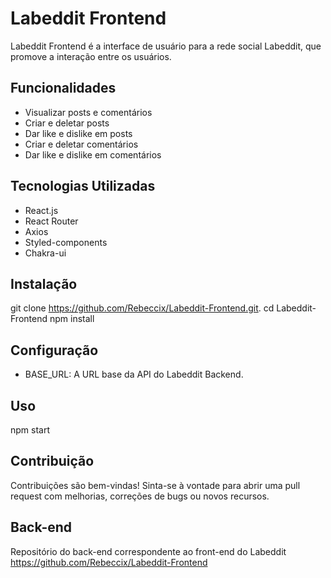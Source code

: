 # Labeddit Frontend

Labeddit Frontend é a interface de usuário para a rede social Labeddit, que promove a interação entre os usuários.

## Funcionalidades

- Visualizar posts e comentários
- Criar e deletar posts
- Dar like e dislike em posts
- Criar e deletar comentários
- Dar like e dislike em comentários

## Tecnologias Utilizadas

- React.js
- React Router
- Axios
- Styled-components
- Chakra-ui

## Instalação

git clone https://github.com/Rebeccix/Labeddit-Frontend.git.
cd Labeddit-Frontend
npm install

## Configuração

- BASE_URL: A URL base da API do Labeddit Backend.

## Uso

npm start

## Contribuição

Contribuições são bem-vindas! Sinta-se à vontade para abrir uma pull request com melhorias, correções de bugs ou novos recursos.

## Back-end 

Repositório do back-end correspondente ao front-end do Labeddit 
https://github.com/Rebeccix/Labeddit-Frontend
